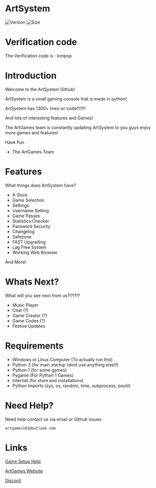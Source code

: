 # ArtSystem

![Version](https://img.shields.io/badge/Version-v10.8-blue.svg?style=social)   ![Size](https://img.shields.io/badge/ArtSystem%20Size-1.6%20MB-green.svg)


# Verification code

The Verification code is : lxmpop

# Introduction

Welcome to the ArtSystem Github!

ArtSystem is a small gaming console that is made in python!

ArtSystem has 1300+ lines on code!!!!!!!

And lots of interesting features and Games!

The ArtGames team is constantly updating ArtSystem to you guys enjoy more games
and features!

Have Fun

- The ArtGames Team

# Features

What things does ArtSystem have?

* A Store
* Game Selection
* Settings
* Username Setting
* Game Passes
* Statistics Checker
* Password Security
* Changelog
* Safezone
* FAST Upgrading
* Lag Free System
* Working Web Browser

And More!


# Whats Next?
What will you see next from us?!?!?!?

* Music Player
* Chat (?)
* Game Creator (?)
* Game Codes (?)
* Festive Updates

# Requirements

* Windows or Linux Computer  (To actually run this)
* Python 3 (for main startup (dont use anything else!))
* Python 1 (for some games)
* Pygame (For Python 1 Games)
* Internet (for store and installations)
* Python Imports (sys, os, random, time, subprocess, psutil)

# Need Help?

Need help contact us via email or Github issues

`artgames101@outlook.com`


# Links

[Game Setup Help](https://github.com/ArtGames101/ArtSystem/wiki)


[ArtGames Website](http://artgames101.webstarts.com/)


[Discord](https://discord.gg/ThYkXk4)
